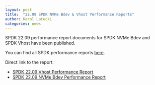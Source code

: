 ```yaml
---
layout: post
title:  "22.09 SPDK NVMe Bdev & Vhost Performance Reports"
author: Karol Latecki
categories: news
---
```


SPDK 22.09 performance report documents for SPDK NVMe Bdev and SPDK Vhost have been published.

You can find all SPDK performance reports [here](https://spdk.io/doc/performance_reports.html).

Direct link to the report:

- [SPDK 22.09 Vhost Performance Report](https://ci.spdk.io/download/performance-reports/SPDK_vhost_perf_report_2209.pdf)
- [SPDK 22.09 NVMe Bdev Performance Report](https://ci.spdk.io/download/performance-reports/SPDK_nvme_bdev_perf_report_2209.pdf)
